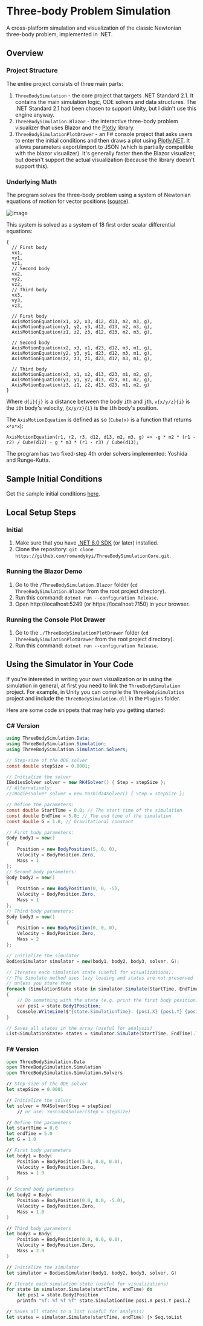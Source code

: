 # Three-body Problem Simulation

A cross-platform simulation and visualization of the classic Newtonian three-body problem, implemented in .NET.

## Overview

### Project Structure

The entire project consists of three main parts:

1. `ThreeBodySimulation` - the core project that targets .NET Standard 2.1. It contains the main simulation logic, ODE solvers and data structures. The .NET Standard 2.1 had been chosen to support Unity, but I didn't use this engine anyway.
2. `ThreeBodySimulation.Blazor` - the interactive three-body problem visualizer that uses Blazor and the [Plotly](https://plotly.com/javascript/) library.
3. `ThreeBodySimulationPlotDrawer` - an F# console project that asks users to enter the initial conditions and then draws a plot using [Plotly.NET](https://plotly.net/). It allows parameters export/import to JSON (which is partially compatible with the blazor visualizer). It's generally faster then the Blazor visualizer, but doesn't support the actual visualization (because the library doesn't support this).

### Underlying Math

The program solves the three-body problem using a system of Newtonian equations of motion for vector positions ([source](https://en.wikipedia.org/wiki/Three-body_problem)).

![image](https://github.com/user-attachments/assets/158ba9fb-1801-413b-9e07-e12f004c7e0c)

This system is solved as a system of 18 first order scalar differential equations:

```
{
  // First body
  vx1,
  vy1,
  vz1,
  // Second body
  vx2,
  vy2,
  vz2,
  // Third body
  vx3,
  vy3,
  vz3, 
  
  // First body
  AxisMotionEquation(x1, x2, x3, d12, d13, m2, m3, g),
  AxisMotionEquation(y1, y2, y3, d12, d13, m2, m3, g),
  AxisMotionEquation(z1, z2, z3, d12, d13, m2, m3, g),
  
  // Second body
  AxisMotionEquation(x2, x3, x1, d23, d12, m3, m1, g),
  AxisMotionEquation(y2, y3, y1, d23, d12, m3, m1, g),
  AxisMotionEquation(z2, z3, z1, d23, d12, m3, m1, g),
  
  // Third body
  AxisMotionEquation(x3, x1, x2, d13, d23, m1, m2, g),
  AxisMotionEquation(y3, y1, y2, d13, d23, m1, m2, g),
  AxisMotionEquation(z3, z1, z2, d13, d23, m1, m2, g)
}

```

Where `d{i}{j}` is a distance between the body `i`th and `j`th, `v{x/y/z}{i}` is the `i`th body's velocity, `{x/y/z}{i}` is the `i`th body's position. 

The `AxisMotionEquation` is defined as so (`Cube(x)` is a function that returns `x*x*x`):

```
AxisMotionEquation(r1, r2, r3, d12, d13, m2, m3, g) => -g * m2 * (r1 - r2) / Cube(d12) - g * m3 * (r1 - r3) / Cube(d13);
```

The program has two fixed-step 4th order solvers implemented: Yoshida and Runge-Kutta.

## Sample Initial Conditions

Get the sample initial conditions [here](https://github.com/romandykyi/ThreeBodySimulationCore/blob/master/SampleInitialConditions.md).

## Local Setup Steps

### Initial

1. Make sure that you have [.NET 8.0 SDK](https://dotnet.microsoft.com/en-us/download/dotnet/8.0) (or later) installed.
2. Clone the repository: `git clone https://github.com/romandykyi/ThreeBodySimulationCore.git`.

### Running the Blazor Demo

1. Go to the `/ThreeBodySimulation.Blazor` folder (`cd ThreeBodySimulation.Blazor` from the root project directory).
2. Run this command: `dotnet run --configuration Release`.
3. Open http://localhost:5249 (or https://localhost:7150) in your browser.

### Running the Console Plot Drawer

1. Go to the `./ThreeBodySimulationPlotDrawer` folder (`cd ThreeBodySimulationPlotDrawer` from the root project directory).
2. Run this command: `dotnet run --configuration Release`.

## Using the Simulator in Your Code

If you're interested in writing your own visualization or in using the simulation in general, at first you need to link the `ThreeBodySimulation` project. For example, in Unity you can compile the `ThreeBodySimulation` project and include the `ThreeBodySimulation.dll` in the `Plugins` folder.

Here are some code snippets that may help you getting started:

### C# Version

```csharp
using ThreeBodySimulation.Data;
using ThreeBodySimulation.Simulation;
using ThreeBodySimulation.Simulation.Solvers;

// Step-size of the ODE solver
const double stepSize = 0.0001;

// Initialize the solver
IBodiesSolver solver = new RK4Solver() { Step = stepSize };
// Alternatively:
//IBodiesSolver solver = new Yoshida4Solver() { Step = stepSize };

// Define the parameters:
const double StartTime = 0.0; // The start time of the simulation
const double EndTime = 5.0; // The end time of the simulation
const double G = 1.0; // Gravitational constant

// First body parameters:
Body body1 = new()
{
    Position = new BodyPosition(5, 0, 0),
    Velocity = BodyPosition.Zero,
    Mass = 1
};
// Second body parameters:
Body body2 = new()
{
    Position = new BodyPosition(0, 0, -5),
    Velocity = BodyPosition.Zero,
    Mass = 1
};
// Third body parameters:
Body body3 = new()
{
    Position = new BodyPosition(0, 0, 0),
    Velocity = BodyPosition.Zero,
    Mass = 2
};

// Initialize the simulator
BodiesSimulator simulator = new(body1, body2, body3, solver, G);

// Iterates each simulation state (useful for visualizations).
// The Simulate method uses lazy loading and states are not preserved
// unless you store them
foreach (SimulationState state in simulator.Simulate(StartTime, EndTime))
{
    // Do something with the state (e.g. print the first body position)
    var pos1 = state.Body1Position;
    Console.WriteLine($"{state.SimulationTime}: {pos1.X} {pos1.Y} {pos1.Z}");
}

// Saves all states in the array (useful for analysis)
List<SimulationState> states = simulator.Simulate(StartTime, EndTime).ToList();
```

### F# Version

```fsharp
open ThreeBodySimulation.Data
open ThreeBodySimulation.Simulation
open ThreeBodySimulation.Simulation.Solvers

// Step-size of the ODE solver
let stepSize = 0.0001

// Initialize the solver
let solver = RK4Solver(Step = stepSize)
    // or use: Yoshida4Solver(Step = stepSize)

// Define the parameters
let startTime = 0.0
let endTime = 5.0
let G = 1.0

// First body parameters
let body1 = Body(
    Position = BodyPosition(5.0, 0.0, 0.0),
    Velocity = BodyPosition.Zero,
    Mass = 1.0
)

// Second body parameters
let body2 = Body(
    Position = BodyPosition(0.0, 0.0, -5.0),
    Velocity = BodyPosition.Zero,
    Mass = 1.0
)

// Third body parameters
let body3 = Body(
    Position = BodyPosition(0.0, 0.0, 0.0),
    Velocity = BodyPosition.Zero,
    Mass = 2.0
)

// Initialize the simulator
let simulator = BodiesSimulator(body1, body2, body3, solver, G)

// Iterate each simulation state (useful for visualizations)
for state in simulator.Simulate(startTime, endTime) do
    let pos1 = state.Body1Position
    printfn "%f: %f %f %f" state.SimulationTime pos1.X pos1.Y pos1.Z

// Saves all states to a list (useful for analysis)
let states = simulator.Simulate(startTime, endTime) |> Seq.toList
```
